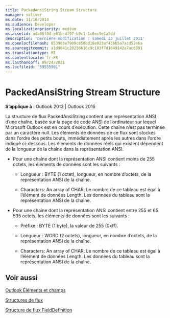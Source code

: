 ```yaml
---
title: PackedAnsiString Stream Structure
manager: soliver
ms.date: 11/16/2014
ms.audience: Developer
ms.localizationpriority: medium
ms.assetid: ada86f04-e81b-4f97-b9c1-1c8ec5e1a5dd
description: 'Derniére modification : samedi 23 juillet 2011'
ms.openlocfilehash: 053983e7909c850bd18e023af43bb5a7acd52e6a
ms.sourcegitcommit: a1d9041c20256616c9c183f7d1049142a7ac6991
ms.translationtype: MT
ms.contentlocale: fr-FR
ms.lasthandoff: 09/24/2021
ms.locfileid: "59555901"
---
```

# <a name="packedansistring-stream-structure"></a>PackedAnsiString Stream Structure

  
  
**S’applique à** : Outlook 2013 | Outlook 2016 
  
La structure de flux PackedAnsiString contient une représentation ANSI d’une chaîne, basée sur la page de code ANSI de l’ordinateur sur lequel Microsoft Outlook est en cours d’exécution. Cette chaîne n’est pas terminée par un caractère null. Les éléments de données de ce flux sont stockés dans l’ordre des petits bouts, immédiatement après les autres dans l’ordre indiqué ci-dessous. Les éléments de données réels qui existent dépendent de la longueur de la chaîne dans la représentation ANSI.
  
- Pour une chaîne dont la représentation ANSI contient moins de 255 octets, les éléments de données sont les suivants :
    
  - Longueur : BYTE (1 octet), longueur, en nombre d’octets, de la représentation ANSI de la chaîne.
    
  - Characters: An array of CHAR. Le nombre de ce tableau est égal à l’élément de données Length. Les données du tableau sont la représentation ANSI de la chaîne.
    
- Pour une chaîne dont la représentation ANSI contient entre 255 et 65 535 octets, les éléments de données sont les suivants :
    
  - Préfixe : BYTE (1 byte), la valeur de 255 (0xff).
    
  - Longueur : WORD (2 octets), longueur, en nombre d’octets, de la représentation ANSI de la chaîne.
    
  - Characters: An array of CHAR. Le nombre de ce tableau est égal à l’élément de données Length. Les données du tableau sont la représentation ANSI de la chaîne.
    
## <a name="see-also"></a>Voir aussi



[Outlook Éléments et champs](outlook-items-and-fields.md)
  
[Structures de flux](stream-structures.md)
  
[Structure de flux FieldDefinition](fielddefinition-stream-structure.md)

